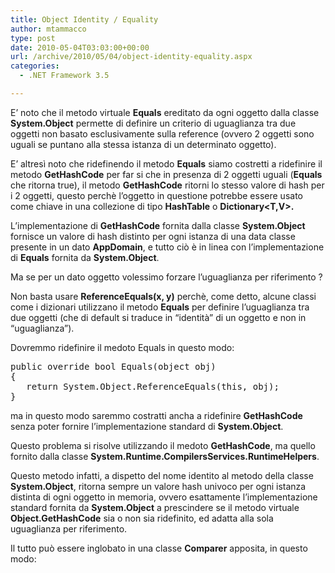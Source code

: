 ```yaml
---
title: Object Identity / Equality
author: mtammacco
type: post
date: 2010-05-04T03:03:00+00:00
url: /archive/2010/05/04/object-identity-equality.aspx
categories:
  - .NET Framework 3.5

---
```

E’ noto che il metodo virtuale **Equals** ereditato da ogni oggetto dalla classe **System.Object** permette di definire un criterio di uguaglianza tra due oggetti non basato esclusivamente sulla reference (ovvero 2 oggetti sono uguali se puntano alla stessa istanza di un determinato oggetto).

E’ altresì noto che ridefinendo il metodo **Equals** siamo costretti a ridefinire il metodo **GetHashCode** per far si che in presenza di 2 oggetti uguali (**Equals** che ritorna true), il metodo **GetHashCode** ritorni lo stesso valore di hash per i 2 oggetti, questo perchè l’oggetto in questione potrebbe essere usato come chiave in una collezione di tipo **HashTable** o **Dictionary<T,V>.**

L’implementazione di **GetHashCode** fornita dalla classe **System.Object** fornisce un valore di hash distinto per ogni istanza di una data classe presente in un dato **AppDomain**, e tutto ciò è in linea con l’implementazione di **Equals** fornita da **System.Object**.

Ma se per un dato oggetto volessimo forzare l’uguaglianza per riferimento ?

Non basta usare **ReferenceEquals(x, y)** perchè, come detto, alcune classi come i dizionari utilizzano il metodo **Equals** per definire l’uguaglianza tra due oggetti (che di default si traduce in “identità” di un oggetto e non in “uguaglianza”).

Dovremmo ridefinire il medoto Equals in questo modo:

<pre class="brush: csharp; title: ; notranslate" title="">public override bool Equals(object obj) 
{ 
   return System.Object.ReferenceEquals(this, obj); 
}
</pre>

ma in questo modo saremmo costratti ancha a ridefinire **GetHashCode** senza poter fornire l’implementazione standard di **System.Object**.

Questo problema si risolve utilizzando il medoto **GetHashCode**, ma quello fornito dalla classe **System.Runtime.CompilersServices.RuntimeHelpers**.

Questo metodo infatti, a dispetto del nome identito al metodo della classe **System.Object**, ritorna sempre un valore hash univoco per ogni istanza distinta di ogni oggetto in memoria, ovvero esattamente l’implementazione standard fornita da **System.Object** a prescindere se il metodo virtuale **Object.GetHashCode** sia o non sia ridefinito, ed adatta alla sola uguaglianza per riferimento.

Il tutto può essere inglobato in una classe **Comparer** apposita, in questo modo: